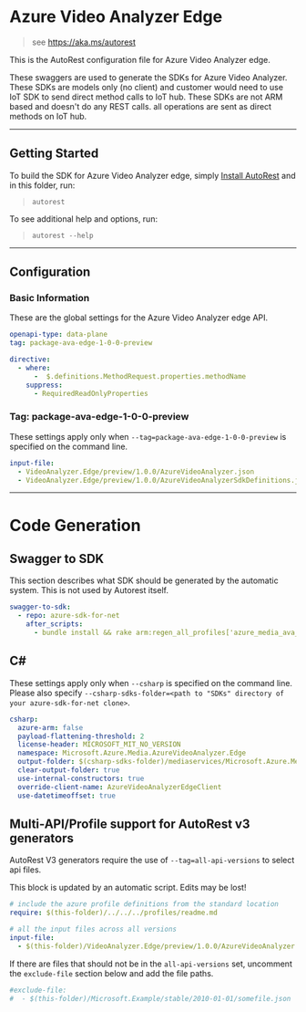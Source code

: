 # Azure Video Analyzer Edge

> see https://aka.ms/autorest

This is the AutoRest configuration file for Azure Video Analyzer edge.

These swaggers are used to generate the SDKs for Azure Video Analyzer. These SDKs are models only (no client) and customer would need to use IoT SDK to send direct method calls to IoT hub. These SDKs are not ARM based and doesn't do any REST calls. all operations are sent as direct methods on IoT hub.

---

## Getting Started

To build the SDK for Azure Video Analyzer edge, simply [Install AutoRest](https://aka.ms/autorest/install) and in this folder, run:

> `autorest`

To see additional help and options, run:

> `autorest --help`

---

## Configuration

### Basic Information

These are the global settings for the Azure Video Analyzer edge API.

``` yaml
openapi-type: data-plane
tag: package-ava-edge-1-0-0-preview

directive:
  - where:
      -  $.definitions.MethodRequest.properties.methodName
    suppress:
      - RequiredReadOnlyProperties
```

### Tag: package-ava-edge-1-0-0-preview

These settings apply only when `--tag=package-ava-edge-1-0-0-preview` is specified on the command line.

``` yaml $(tag) == 'package-ava-edge-1-0-0-preview'
input-file:
  - VideoAnalyzer.Edge/preview/1.0.0/AzureVideoAnalyzer.json
  - VideoAnalyzer.Edge/preview/1.0.0/AzureVideoAnalyzerSdkDefinitions.json
```

---

# Code Generation

## Swagger to SDK

This section describes what SDK should be generated by the automatic system.
This is not used by Autorest itself.

``` yaml $(swagger-to-sdk)
swagger-to-sdk:
  - repo: azure-sdk-for-net
    after_scripts:
      - bundle install && rake arm:regen_all_profiles['azure_media_ava_edge']
```

## C#

These settings apply only when `--csharp` is specified on the command line.
Please also specify `--csharp-sdks-folder=<path to "SDKs" directory of your azure-sdk-for-net clone>`.

``` yaml $(csharp)
csharp:
  azure-arm: false
  payload-flattening-threshold: 2
  license-header: MICROSOFT_MIT_NO_VERSION
  namespace: Microsoft.Azure.Media.AzureVideoAnalyzer.Edge
  output-folder: $(csharp-sdks-folder)/mediaservices/Microsoft.Azure.Media.AzureVideoAnalyzer.Edge/src/Generated
  clear-output-folder: true
  use-internal-constructors: true
  override-client-name: AzureVideoAnalyzerEdgeClient
  use-datetimeoffset: true
```
## Multi-API/Profile support for AutoRest v3 generators

AutoRest V3 generators require the use of `--tag=all-api-versions` to select api files.

This block is updated by an automatic script. Edits may be lost!

``` yaml $(tag) == 'all-api-versions' /* autogenerated */
# include the azure profile definitions from the standard location
require: $(this-folder)/../../../profiles/readme.md

# all the input files across all versions
input-file:
  - $(this-folder)/VideoAnalyzer.Edge/preview/1.0.0/AzureVideoAnalyzer.json

```

If there are files that should not be in the `all-api-versions` set,
uncomment the  `exclude-file` section below and add the file paths.

``` yaml $(tag) == 'all-api-versions'
#exclude-file:
#  - $(this-folder)/Microsoft.Example/stable/2010-01-01/somefile.json
```
